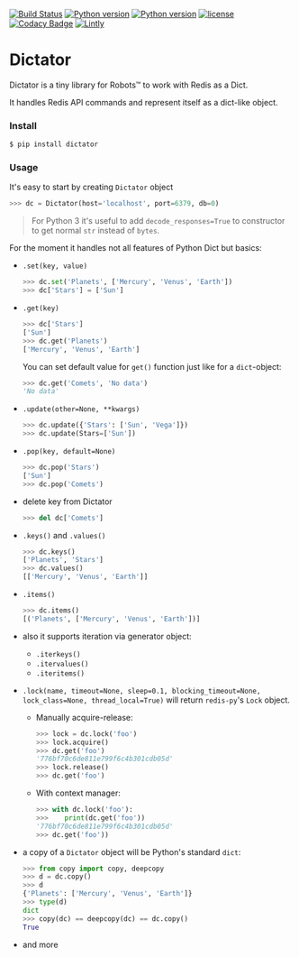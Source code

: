 [![Build Status](https://travis-ci.org/amka/dictator.svg?branch=master)](https://travis-ci.org/amka/dictator)
[![Python version](https://img.shields.io/badge/python-2.7-blue.svg)]()
[![Python version](https://img.shields.io/badge/python-3.6-blue.svg)]()
[![license](https://img.shields.io/github/license/mashape/apistatus.svg?maxAge=2592000)]()
[![Codacy Badge](https://api.codacy.com/project/badge/Grade/81816e720b7b48cd8ab217383051dfd5)](https://www.codacy.com/app/meamka/dictator?utm_source=github.com&amp;utm_medium=referral&amp;utm_content=amka/dictator&amp;utm_campaign=Badge_Grade)
[![Lintly](https://lintly.com/gh/amka/dictator/badge.svg)](https://lintly.com/gh/amka/dictator/)

# Dictator

Dictator is a tiny library for Robots™ to work with Redis as a Dict.

It handles Redis API commands and represent itself as a dict-like object.

### Install

```bash
$ pip install dictator
```

### Usage

It's easy to start by creating `Dictator` object

```python
>>> dc = Dictator(host='localhost', port=6379, db=0)
```

> For Python 3 it's useful to add `decode_responses=True` to constructor to get normal `str` instead of `bytes`.

For the moment it handles not all features of Python Dict but basics:

* `.set(key, value)`

    ```python
    >>> dc.set('Planets', ['Mercury', 'Venus', 'Earth'])
    >>> dc['Stars'] = ['Sun'] 
    ```

* `.get(key)`

    ```python
    >>> dc['Stars']
    ['Sun']
    >>> dc.get('Planets')
    ['Mercury', 'Venus', 'Earth']
    ```
    
    You can set default value for `get()` function just like for a `dict`-object:
    
    ```python
    >>> dc.get('Comets', 'No data')
    'No data'
    ```
* `.update(other=None, **kwargs)`

    ```python
    >>> dc.update({'Stars': ['Sun', 'Vega']})
    >>> dc.update(Stars=['Sun'])
    
    ```
    
* `.pop(key, default=None)`
    
    ```python
    >>> dc.pop('Stars')
    ['Sun']
    >>> dc.pop('Comets')
    
    ```
    
* delete key from Dictator

    ```python
    >>> del dc['Comets']
    ```

* `.keys()` and `.values()`

    ```python
    >>> dc.keys()
    ['Planets', 'Stars']
    >>> dc.values()
    [['Mercury', 'Venus', 'Earth']]
    ```
        
* `.items()`

    ```python
    >>> dc.items()
    [('Planets', ['Mercury', 'Venus', 'Earth'])]
    ```
    
* also it supports iteration via generator object:

    * `.iterkeys()`
    * `.itervalues()`
    * `.iteritems()`

* `.lock(name, timeout=None, sleep=0.1, blocking_timeout=None, lock_class=None, thread_local=True)` will return `redis-py`'s `Lock` object.

    * Manually acquire-release:
    
	    ```python
        >>> lock = dc.lock('foo')
        >>> lock.acquire()
        >>> dc.get('foo')
        '776bf70c6de811e799f6c4b301cdb05d'
        >>> lock.release()
        >>> dc.get('foo')
    	```

    * With context manager:

		```python
		>>> with dc.lock('foo'):
		>>>    print(dc.get('foo'))
		'776bf70c6de811e799f6c4b301cdb05d'
		>>> dc.get('foo'))
		```

* a copy of a `Dictator` object will be Python's standard `dict`:

    ```python
	>>> from copy import copy, deepcopy
	>>> d = dc.copy()
	>>> d
	{'Planets': ['Mercury', 'Venus', 'Earth']}
	>>> type(d)
	dict
	>>> copy(dc) == deepcopy(dc) == dc.copy()
	True
    ```
    
* and more 
